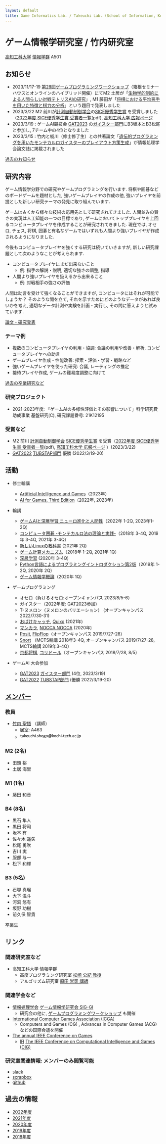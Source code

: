 ```yaml
---
layout: default
title: Game Informatics Lab. / Takeuchi Lab. (School of Information, Kochi University of Technology)
---
```

# ゲーム情報学研究室 / 竹内研究室
[高知工科大学](https://www.kochi-tech.ac.jp/) [情報学群](http://www.info.kochi-tech.ac.jp/) A501

## お知らせ
- 2023/11/17-19 [第28回ゲームプログラミングワークショップ](https://www.gi-ipsj.org/gpw/2023/)（箱根セミナーハウスとオンラインのハイブリッド開催）にてM2 土居が「[生物学的制約による人間らしい対戦テトリスAIの研究](http://id.nii.ac.jp/1001/00229231/)」, M1 藤田が「[将棋における平均悪手を用いた特徴と棋力の分析](http://id.nii.ac.jp/1001/00229240/)」という題目で発表しました
- 2023/3/22 M2 前川が[計測自動制御学会](https://www.sice.jp/)の[SICE優秀学生賞](https://www.sice.jp/act/awards/sice_student_award.html) を受賞しました（[2022年度 SICE優秀学生賞 受賞者一覧](https://www.sice.jp/wp-content/uploads/file/sice_superior_student_award_2022.pdf)(pdf), [高知工科大学 広報ページ](https://www.kochi-tech.ac.jp/news/2023/006009.html)
- 2023/3/19 : ゲームAI競技会 [GAT2023](http://minerva.cs.uec.ac.jp/cgi-bin/gat_uec/wiki.cgi?page=%C2%E8%A3%B8%B2%F3GAT2023) の[ガイスター部門](http://www2.matsue-ct.ac.jp/home/hashimoto/geister/GAT/2023/)にB3坂本とB3松尾と参加し, 7チーム中の4位となりました
- 2023/3/15 : 竹内と栃川（修士修了生）との共著論文「[遺伝的プログラミングを用いたモンテカルロガイスターのプレイアウト方策生成](http://id.nii.ac.jp/1001/00225268/)」が情報処理学会論文誌に掲載されました

[過去のお知らせ](notice)


## 研究内容
ゲーム情報学分野での研究やゲームプログラミングを行います. 
将棋や囲碁などのボードゲームを題材とした, 強いゲームプレイヤの作成の他,
強いプレイヤを前提とした新しい研究テーマの発見に取り組んでいます. 

ゲームは古くから様々な技術の応用先として研究されてきました. 
人間並みの賢さの実現は人工知能の一つの目標であり, ゲームにおいてトッププレイヤを上回るコンピュータプレイヤを作成することが研究されてきました. 
現在では, オセロ, チェス, 将棋, 囲碁と有名なゲームではいずれも人間より強いプレイヤが作成されるようになりました. 

今後もコンピュータプレイヤを強くする研究は続いていきますが, 新しい研究課題として次のようなことが考えられます. 

- コンピュータプレイヤにまだ出来ないこと
  - 例: 指手の解説・説明, 適切な強さの調整, 指導
- 人間より強いプレイヤを扱えるから出来ること
  - 例: 対戦相手の強さの評価

人間は助言を受けて強くなることができますが, コンピュータにはそれが可能でしょうか？
そのような問を立て, それを示すためにどのようなデータがあれば良いかを考え, 適切なデータ計測や実験を計画・実行し, その問に答えようと試みています. 

[論文・研究発表](pubs)

### テーマ例
- 複数のコンピュータプレイヤの利用・協調: 合議の利用や改善・解析, コンピュータプレイヤへの助言
- ゲームプレイヤ作成・性能改善: 探索・評価・学習・戦略など
- 強いゲームプレイヤを使った研究: 合議, レーティングの推定
- 接待プレイヤ作成, ゲームの難易度調整に向けて

[過去の卒業研究など](theses)

### 研究プロジェクト
- 2021-2023年度: 「ゲームAIの多様性評価とその影響について」科学研究費助成事業 基盤研究(C), 研究課題番号: 21K12195

### 受賞など
- M2 前川 [計測自動制御学会](https://www.sice.jp/) [SICE優秀学生賞](https://www.sice.jp/act/awards/sice_student_award.html) を受賞（[2022年度 SICE優秀学生賞 受賞者一覧](https://www.sice.jp/wp-content/uploads/file/sice_superior_student_award_2022.pdf)(pdf), [高知工科大学 広報ページ](https://www.kochi-tech.ac.jp/news/2023/006009.html)
）(2023/3/22)
- [GAT2022](http://minerva.cs.uec.ac.jp/cgi-bin/gat_uec/wiki.cgi?page=%C2%E8%A3%B7%B2%F3GAT2022) [TUBSTAP部門](http://www.sasebo.ac.jp/~n_sato/competition_2022gat.html) 優勝 (2022/3/19-20)

## 活動
- 修士輪講
  - [Artificial Intelligence and Games](https://gameaibook.org/)（2023年）
  - [AI for Games, Third Edition](https://www.routledge.com/AI-for-Games-Third-Edition/Millington/p/book/9780367670566)（2022年, 2023年）
- 輪講
  - [ゲームAIと深層学習 ニューロ進化と人間性](https://www.ohmsha.co.jp/book/9784274222528/)（2022年 1-2Q, 2023年1-2Q）
  - [コンピュータ囲碁 -モンテカルロ法の理論と実践-](https://www.kyoritsu-pub.co.jp/bookdetail/9784320123274)（2018年 3-4Q, 2019年 3-4Q, 2021年 3-4Q）
  - [新しいLinuxの教科書](https://www.sbcr.jp/product/4797380941/) (2021年 2Q)
  - [ゲーム計算メカニズム](http://www.coronasha.co.jp/np/isbn/9784339025408/)（2018年 1-2Q, 2021年 1Q）
  - [深層学習](https://www.kindaikagaku.co.jp/information/kd0487.htm) (2020年 3-4Q)
  - [Python言語によるプログラミングイントロダクション第2版](https://www.kindaikagaku.co.jp/information/kd0518.htm)（2019年 1-2Q, 2020年 2Q）
  - [ゲーム情報学概論](https://www.coronasha.co.jp/np/isbn/9784339028850/)（2020年 1Q）
- ゲームプログラミング
  - オセロ（負けるオセロ:オープンキャンパス 2023/8/5-6）
  - ガイスター（2022年度: GAT2023参加）
  - T-ヌメロン（ヌメロンのバリエーション） (オープンキャンパス 2022/7/30-31)
  - [おばけキャッチ](https://mobius-games.co.jp/Zoch/GeistersBlitz.html), [Quixo](https://www.play-departmentstore.com/fs/castjapan/gc007) (2021年)
  - [マンカラ](https://ja.wikipedia.org/wiki/%E3%83%9E%E3%83%B3%E3%82%AB%E3%83%A9), [NOCCA NOCCA](https://www.undanoga.com/) (2020年)
  - [Posit](https://www.nakajim.net/index.php?Posit), [FlipFlop](https://www.nakajim.net/index.php?FlipFlop)（オープンキャンパス 2019/7/27-28）
  - [Snort](https://en.wikipedia.org/wiki/Col_(game)) （MCTS輪講 2018年3-4Q, オープンキャンパス 2019/7/27-28, MCTS輪講 2019年3-4Q）
  - [京都将棋](https://ja.wikipedia.org/wiki/%E4%BA%AC%E9%83%BD%E5%B0%86%E6%A3%8B), [コリドール](https://ja.wikipedia.org/wiki/%E3%82%B3%E3%83%AA%E3%83%89%E3%83%BC%E3%83%AB)（オープンキャンパス 2018/7/28, 8/5）

- ゲームAI 大会参加
  - [GAT2023](http://minerva.cs.uec.ac.jp/cgi-bin/gat_uec/wiki.cgi?page=%C2%E8%A3%B8%B2%F3GAT2023) [ガイスター部門](http://www2.matsue-ct.ac.jp/home/hashimoto/geister/GAT/2023/) (4位, 2023/3/19)
  - [GAT2022](http://minerva.cs.uec.ac.jp/cgi-bin/gat_uec/wiki.cgi?page=%C2%E8%A3%B7%B2%F3GAT2022) [TUBSTAP部門](http://www.sasebo.ac.jp/~n_sato/competition_2022gat.html) (優勝 2022/3/19-20)

## [メンバー](members)
### 教員
- [竹内 聖悟](https://sites.google.com/site/takeshogo/) （講師）
  - 居室: A463
  - ![mailaddress](image.png)

### M2 (2名)
- 田頭 裕
- 土居 海里

### M1 (1名)
- 藤田 和音

### B4 (8名)
- 黒石 隼人
- 黒田 将司
- 坂本 有
- 佐々木 遥矢
- 松尾 勇吹
- 吉川 実
- 服部 与一
- 松下 和輝

### B3 (5名)
- 石塚 真瑠
- 大下 温斗
- 河渕 悠有
- 坂野 功樹
- 前久保 智貴

[卒業生](members/graduates.md)

## リンク
### 関連研究室など
- 高知工科大学 情報学群
  - 高度プログラミング研究室 [松崎 公紀 教授](http://www.info.kochi-tech.ac.jp/kmatsu/index-j.html)
  - アルゴリズム研究室 [原田 崇司 講師](http://www.scinfo.kochi-tech.ac.jp/tharada/)

### 関連学会など
- [情報処理学会](http://www.ipsj.or.jp/) [ゲーム情報学研究会 SIG-GI](http://www.ipsj.or.jp/sig/gi/)
  - 研究会の他に, [ゲームプログラミングワークショップ](http://www.ipsj.or.jp/sig/gi/gpw/) も開催
- [International Computer Games Association (ICGA) ](https://icga.org/)
  - Computers and Games (CG) , Advances in Computer Games (ACG) などの国際会議を開催
- [The annual IEEE Conference on Games](http://ieee-cog.org/)
  - 旧 [The IEEE Conference on Computational Intelligence and Games (CIG) ](http://www.ieee-cig.org/)

### 研究室関連情報: メンバーのみ閲覧可能
- [slack](https://stakeuchilab.slack.com/messages)
- [scrapbox](https://scrapbox.io/stakeuchilab/)
- [github](https://github.com/stakeuch-lab)

## 過去の情報
- [2022年度](2022)
- [2021年度](2021)
- [2020年度](2020)
- [2019年度](2019)
- [2018年度](2018)
